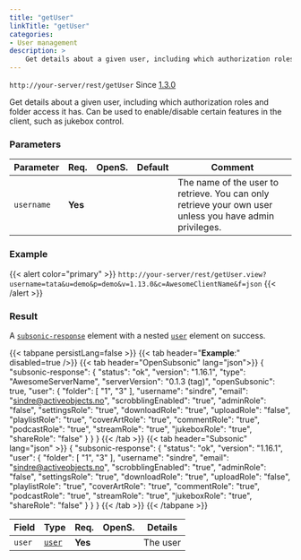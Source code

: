 ```yaml
---
title: "getUser"
linkTitle: "getUser"
categories:
- User management
description: >
    Get details about a given user, including which authorization roles and folder access it has.
---
```


`http://your-server/rest/getUser` Since [1.3.0](../../subsonic-versions)

Get details about a given user, including which authorization roles and folder access it has. Can be used to enable/disable certain features in the client, such as jukebox control.

### Parameters

| Parameter | Req. | OpenS. | Default | Comment |
| --- | --- | --- | --- | --- |
| `username` | **Yes** | |    | The name of the user to retrieve. You can only retrieve your own user unless you have admin privileges. |

### Example

{{< alert color="primary" >}} `http://your-server/rest/getUser.view?username=tata&u=demo&p=demo&v=1.13.0&c=AwesomeClientName&f=json` {{< /alert >}}

### Result

A [`subsonic-response`](../../responses/subsonic-response) element with a nested [`user`](../../responses/user) element on success.

{{< tabpane persistLang=false >}}
{{< tab header="**Example**:" disabled=true />}}
{{< tab header="OpenSubsonic" lang="json">}}
{
  "subsonic-response": {
    "status": "ok",
    "version": "1.16.1",
    "type": "AwesomeServerName",
    "serverVersion": "0.1.3 (tag)",
    "openSubsonic": true,
    "user": {
      "folder": [
          "1",
          "3"
      ],
      "username": "sindre",
      "email": "sindre@activeobjects.no",
      "scrobblingEnabled": "true",
      "adminRole": "false",
      "settingsRole": "true",
      "downloadRole": "true",
      "uploadRole": "false",
      "playlistRole": "true",
      "coverArtRole": "true",
      "commentRole": "true",
      "podcastRole": "true",
      "streamRole": "true",
      "jukeboxRole": "true",
      "shareRole": "false"
    }
  }
}
{{< /tab >}}
{{< tab header="Subsonic" lang="json" >}}
{
  "subsonic-response": {
    "status": "ok",
    "version": "1.16.1",
    "user": {
      "folder": [
          "1",
          "3"
      ],
      "username": "sindre",
      "email": "sindre@activeobjects.no",
      "scrobblingEnabled": "true",
      "adminRole": "false",
      "settingsRole": "true",
      "downloadRole": "true",
      "uploadRole": "false",
      "playlistRole": "true",
      "coverArtRole": "true",
      "commentRole": "true",
      "podcastRole": "true",
      "streamRole": "true",
      "jukeboxRole": "true",
      "shareRole": "false"
    }
  }
}
{{< /tab >}}
{{< /tabpane >}}

| Field |  Type | Req. | OpenS. | Details |
| --- | --- | --- | --- | --- |
| `user` | [`user`](../../responses/user) | **Yes** |     | The user |
